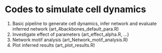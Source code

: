 # Codes to simulate cell dynamics
1. Basic pipeline to generate cell dynamics, infer network and evaluate inferred network (art_4backbones_default_para.R)
2. Investigate effect of parameters (art_effect_alpha.R, ...)
3. Network motif analysis (art_Network_motif_analysis.R)
4. Plot inferred results (art_plot_results.R)
